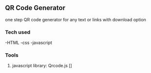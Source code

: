 ## QR Code Generator

one step QR code generator for any text or links with download option

### Tech used
-HTML
-css
-javascript

### Tools
1) javascript library: Qrcode.js
[<script src="https://cdnjs.cloudflare.com/ajax/libs/qrcodejs/1.0.0/qrcode.min.js"> </script>]
